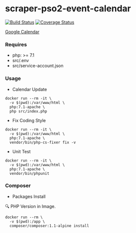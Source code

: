 # scraper-pso2-event-calendar

[![Build Status](https://travis-ci.org/tuki0918/scraper-pso2-event-calendar.svg?branch=master)](https://travis-ci.org/tuki0918/scraper-pso2-event-calendar)
[![Coverage Status](https://coveralls.io/repos/github/tuki0918/scraper-pso2-event-calendar/badge.svg?branch=%28detached+from+1e74681%29)](https://coveralls.io/github/tuki0918/scraper-pso2-event-calendar?branch=%28detached+from+1e74681%29)

[Google Calendar](https://goo.gl/JWExl7)

### Requires

+ php: >= 7.1
+ src/.env
+ src/service-account.json

### Usage

+ Calendar Update

```
docker run --rm -it \
  -v $(pwd):/var/www/html \
  php:7.1-apache \
  php src/index.php
```

+ Fix Coding Style

```
docker run --rm -it \
  -v $(pwd):/var/www/html \
  php:7.1-apache \
  vendor/bin/php-cs-fixer fix -v
```

+ Unit Test

```
docker run --rm -it \
  -v $(pwd):/var/www/html \
  php:7.1-apache \
  vendor/bin/phpunit
```

### Composer

+ Packages Install

:mag: PHP Version in Image.

```
docker run --rm \
  -v $(pwd):/app \
  composer/composer:1.1-alpine install
```
